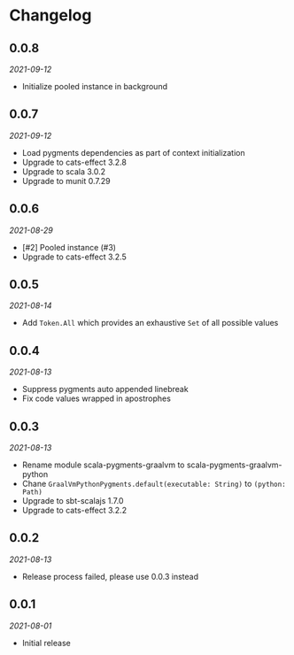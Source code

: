 # Changelog

## 0.0.8

_2021-09-12_

 * Initialize pooled instance in background

## 0.0.7

_2021-09-12_

 * Load pygments dependencies as part of context initialization
 * Upgrade to cats-effect 3.2.8
 * Upgrade to scala 3.0.2
 * Upgrade to munit 0.7.29

## 0.0.6

_2021-08-29_

 * [#2] Pooled instance (#3)
 * Upgrade to cats-effect 3.2.5

## 0.0.5

_2021-08-14_

 * Add `Token.All` which provides an exhaustive `Set` of all possible values

## 0.0.4

_2021-08-13_

 * Suppress pygments auto appended linebreak
 * Fix code values wrapped in apostrophes

## 0.0.3

_2021-08-13_

 * Rename module scala-pygments-graalvm to scala-pygments-graalvm-python
 * Chane `GraalVmPythonPygments.default(executable: String)` to `(python: Path)`
 * Upgrade to sbt-scalajs 1.7.0
 * Upgrade to cats-effect 3.2.2

## 0.0.2

_2021-08-13_

 * Release process failed, please use 0.0.3 instead

## 0.0.1

_2021-08-01_

 * Initial release